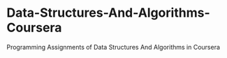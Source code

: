 # Data-Structures-And-Algorithms-Coursera
Programming Assignments of Data Structures And Algorithms in  Coursera
